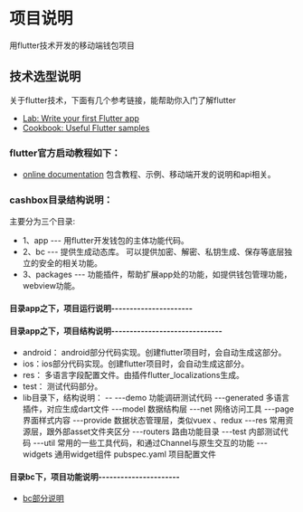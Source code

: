 # 项目说明
用flutter技术开发的移动端钱包项目

## 技术选型说明
关于flutter技术，下面有几个参考链接，能帮助你入门了解flutter
- [Lab: Write your first Flutter app](https://flutter.dev/docs/get-started/codelab)
- [Cookbook: Useful Flutter samples](https://flutter.dev/docs/cookbook)

### flutter官方启动教程如下：

- [online documentation](https://flutter.dev/docs) 包含教程、示例、移动端开发的说明和api相关。


### cashbox目录结构说明：
主要分为三个目录:
- 1、app --- 用flutter开发钱包的主体功能代码。
- 2、bc --- 提供生成动态库。 可以提供加密、解密、私钥生成、保存等底层独立的安全的相关功能。
- 3、packages --- 功能插件，帮助扩展app处的功能，如提供钱包管理功能，webview功能。

#### 目录app之下，项目运行说明----------------------

#### 目录app之下，项目结构说明------------------------------
-  android： android部分代码实现。创建flutter项目时，会自动生成这部分。
-  ios：ios部分代码实现。创建flutter项目时，会自动生成这部分。
-  res： 多语言字段配置文件。由插件flutter_localizations生成。
-  test： 测试代码部分。
-  lib目录下，结构说明：
--        ---demo        功能调研测试代码
        ---generated   多语言插件，对应生成dart文件
        ---model       数据结构层
        ---net         网络访问工具
        ---page        界面样式内容
        ---provide     数据状态管理层，类似vuex 、redux
        ---res         常用资源层，跟外部asset文件夹区分
        ---routers     路由功能目录
        ---test        内部测试代码
        ---util        常用的一些工具代码，和通过Channel与原生交互的功能
        ---widgets     通用widget组件
        pubspec.yaml   项目配置文件

####  目录bc下，项目功能说明----------------------
- [bc部分说明](https://github.com/scryinfo/cashbox/blob/master/bc/README.md)